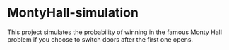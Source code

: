 # MontyHall-simulation
This project simulates the probability of winning 
in the famous Monty Hall problem if you choose to 
switch doors after the first one opens. 
